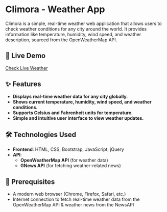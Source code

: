 # Climora - Weather App

Climora is a simple, real-time weather web application that allows users to check weather conditions for any city around the world. It provides information like temperature, humidity, wind speed, and weather description, sourced from the OpenWeatherMap API.

## 🚀 Live Demo

[Check Live Weather](https://tanvir-ahmmad-33.github.io/Climora/)

## ✨ Features

- **Displays real-time weather data for any city globally.**
- **Shows current temperature, humidity, wind speed, and weather conditions.**
- **Supports Celsius and Fahrenheit units for temperature.**
- **Simple and intuitive user interface to view weather updates.**

## 🛠️ Technologies Used

- **Frontend**: HTML, CSS, Bootstrap, JavaScript, jQuery
- **API**:
  - **OpenWeatherMap API** (for weather data)
  - **GNews API** (for fetching weather-related news)

## 🔧 Prerequisites

- A modern web browser (Chrome, Firefox, Safari, etc.)
- Internet connection to fetch real-time weather data from the OpenWeatherMap API & weather news from the NewsAPI
